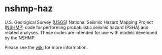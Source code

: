 nshmp-haz
=========

U.S. Geological Survey ([USGS](https://www.usgs.gov)) National Seismic Hazard Mapping Project ([NSHMP](https://earthquake.usgs.gov/hazards/)) code for performing probabilistic seismic hazard (PSHA) and related analyses. These codes are intended for use with models developed by the NSHMP.

Please see the [wiki](https://github.com/usgs/nshmp-haz/wiki/) for more information.
